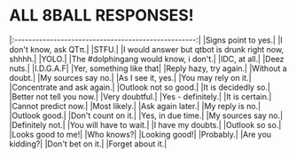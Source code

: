 ALL 8BALL RESPONSES!
====================

|:---------------------------------------------------:|
|Signs point to yes.|
|I don't know, ask QTπ.|
|STFU.|
|I would answer but qtbot is drunk right now, shhhh.|
|YOLO.|
|The #dolphingang would know, i don't.|
|IDC, at all.|
|Deez nuts.|
|I.D.G.A.F|
|Yer, something like that|
|Reply hazy, try again.|
|Without a doubt.|
|My sources say no.|
|As I see it, yes.|
|You may rely on it.|
|Concentrate and ask again.|
|Outlook not so good.|
|It is decidedly so.|
|Better not tell you now.|
|Very doubtful.|
|Yes - definitely.|
|It is certain.|
|Cannot predict now.|
|Most likely.|
|Ask again later.|
|My reply is no.|
|Outlook good.|
|Don't count on it.|
|Yes, in due time.|
|My sources say no.|
|Definitely not.|
|You will have to wait.|
|I have my doubts.|
|Outlook so so.|
|Looks good to me!|
|Who knows?|
|Looking good!|
|Probably.|
|Are you kidding?|
|Don't bet on it.|
|Forget about it.|
